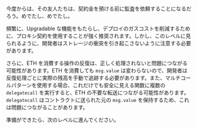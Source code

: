 今度からは、その友人たちは、契約金を預ける前に監査を依頼することになるだろう。めでたし、めでたし。

頻繁に、Upgradable な機能をもたらし、デプロイのガスコストを削減するために、プロキシ契約を使用することが強く推奨されます。しかし、このレベルに見られるように、開発者はストレージの衝突を引き起こさないように注意する必要があります。

さらに、ETH を消費する操作の反復は、正しく処理されないと問題につながる可能性があります。ETH を消費しても `msg.value` は変わらないので、開発者は反復処理ごとに実際の残高を手動で追跡する必要があります。また、マルチコールパターンを使用する場合、これだけでも安全に見える関数に複数の `delegatecall` を実行すると、ETH の不要な転送につながる可能性があります。`delegatecall` はコントラクトに送られた元の `msg.value` を保持するため、これは問題につながることがあります。

準備ができたら、次のレベルに進んでください。
